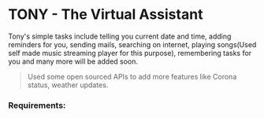 # TONY - The Virtual Assistant

Tony's simple tasks include telling you current date and time, adding reminders for you, sending mails, searching on internet, playing songs(Used self made music streaming player for this purpose), remembering tasks for you and many more will be added soon.

> Used some open sourced APIs to add more features like Corona status, weather updates.


### Requirements:




